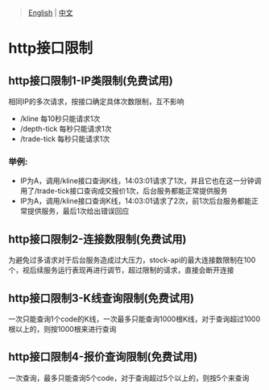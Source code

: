 > [English](./interface_limitation.md) | [中文](./interface_limitation_cn.md)

# http接口限制

## http接口限制1-IP类限制(免费试用)
相同IP的多次请求，按接口确定具体次数限制，互不影响

- /kline 每10秒只能请求1次
- /depth-tick 每秒只能请求1次
- /trade-tick 每秒只能请求1次
### 举例:
- IP为A，调用/kline接口查询K线，14:03:01请求了1次，并且它也在这一分钟调用了/trade-tick接口查询成交报价1次，后台服务都能正常提供服务
- IP为A，调用/kline接口查询K线，14:03:01请求了2次，前1次后台服务都能正常提供服务，最后1次给出错误回应

## http接口限制2-连接数限制(免费试用)
为避免过多请求对于后台服务造成过大压力，stock-api的最大连接数限制在100个，视后续服务运行表现再进行调节，超过限制的请求，直接会断开连接

## http接口限制3-K线查询限制(免费试用)
一次只能查询1个code的K线，一次最多只能查询1000根K线，对于查询超过1000根以上的，则按1000根来进行查询

## http接口限制4-报价查询限制(免费试用)
一次查询，最多只能查询5个code，对于查询超过5个以上的，则按5个来查询